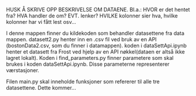 HUSK Å SKRIVE OPP BESKRIVELSE OM DATAENE.
Bl.a.:
HVOR er det hentet fra?
HVA handler  de om?
EVT. lenker?
HVILKE  kolonner sier hva, hvilke kolonner har vi fått lest osv...

I denne mappen finner du kildekoden som behandler datasettene fra data mappen. datasett2.py henter inn en .csv fil ved bruk av en API (bostonData2.csv, som du finner i datamappen). koden i dataSettApi.ipynb henter et datasett fra Frost ved hjelp av en API nøkkel(dataen er altså ikke lagret lokalt). Koden i find_parameters.py finner parametere som skal brukes i koden dataSettApi.ipynb. Disse parameterne representerer værstasjoner. 

Filen main.py skal inneholde funksjoner som refererer til alle tre datasettene. Dette kommer...